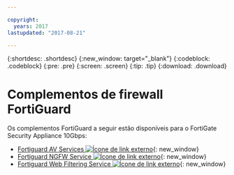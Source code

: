 ```yaml
---

copyright:
  years: 2017
lastupdated: "2017-08-21"

---
```


{:shortdesc: .shortdesc}
{:new_window: target="_blank"}
{:codeblock: .codeblock}
{:pre: .pre}
{:screen: .screen}
{:tip: .tip}
{:download: .download}

# Complementos de firewall FortiGuard
Os complementos FortiGuard a seguir estão disponíveis para o FortiGate Security Appliance 10Gbps:

* [Fortiguard AV Services ![Ícone de link externo](../../icons/launch-glyph.svg "Ícone de link externo")](https://www.fortinet.com/products/security-subscriptions/antivirus.html){: new_window}
* [Fortiguard NGFW Service ![Ícone de link externo](../../icons/launch-glyph.svg "Ícone de link externo")](https://www.fortinet.com/products/security-subscriptions/intrusion-prevention.html){: new_window}
* [Fortiguard Web Filtering Service ![Ícone de link externo](../../icons/launch-glyph.svg "Ícone de link externo")](https://www.fortinet.com/products/security-subscriptions/web-filtering.html){: new_window}
